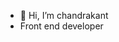 - 👋 Hi, I’m chandrakant
- Front end developer

<!---
chandrakant20/chandrakant20 is a ✨ special ✨ repository because its `README.md` (this file) appears on your GitHub profile.
You can click the Preview link to take a look at your changes.
--->
